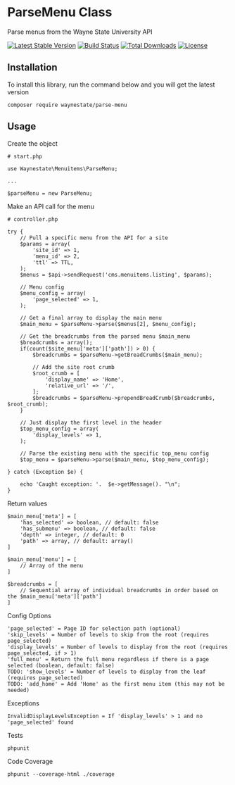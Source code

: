 ParseMenu Class
============

Parse menus from the Wayne State University API

[![Latest Stable Version](https://poser.pugx.org/waynestate/parse-menu/v/stable.svg)](https://packagist.org/packages/waynestate/parse-menu)
[![Build Status](https://travis-ci.org/waynestate/parse-menu.svg?branch=develop)](https://travis-ci.org/waynestate/parse-menu)
[![Total Downloads](https://poser.pugx.org/waynestate/parse-menu/downloads.svg)](https://packagist.org/packages/waynestate/parse-menu)
[![License](https://poser.pugx.org/waynestate/parse-menu/license.svg)](https://packagist.org/packages/waynestate/parse-menu)


Installation
------------

To install this library, run the command below and you will get the latest version

    composer require waynestate/parse-menu
    
Usage
------------

Create the object

    # start.php

    use Waynestate\Menuitems\ParseMenu;

    ...

    $parseMenu = new ParseMenu;

Make an API call for the menu

    # controller.php

    try {
        // Pull a specific menu from the API for a site
        $params = array(
            'site_id' => 1,
            'menu_id' => 2,
            'ttl' => TTL,
        );
        $menus = $api->sendRequest('cms.menuitems.listing', $params);

        // Menu config
        $menu_config = array(
            'page_selected' => 1,
        );

        // Get a final array to display the main menu
        $main_menu = $parseMenu->parse($menus[2], $menu_config);
        
        // Get the breadcrumbs from the parsed menu $main_menu
        $breadcrumbs = array();
        if(count($site_menu['meta']['path']) > 0) {
            $breadcrumbs = $parseMenu->getBreadCrumbs($main_menu);
            
            // Add the site root crumb
            $root_crumb = [
                'display_name' => 'Home',
                'relative_url' => '/',
            ];
            $breadcrumbs = $parseMenu->prependBreadCrumb($breadcrumbs, $root_crumb);
        }
        
        // Just display the first level in the header
        $top_menu_config = array(
            'display_levels' => 1,
        );

        // Parse the existing menu with the specific top_menu config
        $top_menu = $parseMenu->parse($main_menu, $top_menu_config);

    } catch (Exception $e) {

        echo 'Caught exception: '.  $e->getMessage(). "\n";
    }
    
Return values

    $main_menu['meta'] = [
        'has_selected' => boolean, // default: false
        'has_submenu' => boolean, // default: false
        'depth' => integer, // default: 0
        'path' => array, // default: array()
    ]
    
    $main_menu['menu'] = [
        // Array of the menu
    ]
    
    $breadcrumbs = [
        // Sequential array of individual breadcrumbs in order based on the $main_menu['meta']['path']
    ]
    
Config Options

    'page_selected' = Page ID for selection path (optional)
    'skip_levels' = Number of levels to skip from the root (requires page_selected)
    'display_levels' = Number of levels to display from the root (requires page_selected, if > 1)
    'full_menu' = Return the full menu regardless if there is a page selected (boolean, default: false)
    TODO: 'show_levels' = Number of levels to display from the leaf (requires page_selected)
    TODO: 'add_home' = Add 'Home' as the first menu item (this may not be needed)

Exceptions

    InvalidDisplayLevelsException = If 'display_levels' > 1 and no 'page_selected' found

Tests

    phpunit

Code Coverage

    phpunit --coverage-html ./coverage
